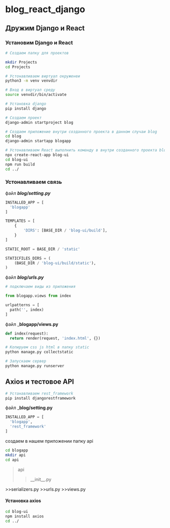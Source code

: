 # blog_react_django

## Дружим Django и React
### Установим Django и React
```bash
# Создаем папку для проектов

mkdir Projects
cd Projects

# Устонавливаем виртуал окруженеи
python3 -m venv venvdir

# Вход в виртуал среду
source venvdir/bin/activate

# Установка django
pip install django

# Создаем проект
django-admin startproject blog

# Создаем приложение внутри созданного проекта в данном случаи blog
cd blog
django-admin startapp blogapp

# Устонавливаем React выполнить команду в внутри созданного проекта blog
npx create-react-app blog-ui
cd blog-ui
npm run build
cd ../
```
### Устонавливаем связь
файл ___blog/setting.py___
```python
INSTALLED_APP = [
  'blogapp'
]

TEMPLATES = [
    {
        'DIRS': [BASE_DIR / 'blog-ui/build'],
    }
]  

STATIC_ROOT = BASE_DIR / 'static'

STATICFILES_DIRS = (
    (BASE_DIR / 'blog-ui/build/static'),
)
```
файл ___blog/urls.py___
```python
# подключаем виды из приложения

from blogapp.views from index

urlpatterns = [
  path('', index)
]

```
файл ___blogapp/views.py__
```python
def index(request):
  return render(request, 'index.html', {})
```
```bash
# Копируем css js html в папку static
python manage.py collectstatic

# Запускаем сервер
python manage.py runserver
```
## Axios и тестовое API
```bash
# Устанавливаем rest_framework
pip install djangorestframework

```
файл ___blog/setting.py__
```python
INSTALLED_APP = [
  'blogapp',
  'rest_framework'
]
```
создаем в нашем приложении папку api
```bash
cd blogapp
mkdir api
cd api
```
>api
>><p align="justify">__init__.py
</p>
>>serializers.py
>>urls.py
>>views.py

#### Установка axios
```bash
cd blog-ui
npm install axios
cd ../
```
